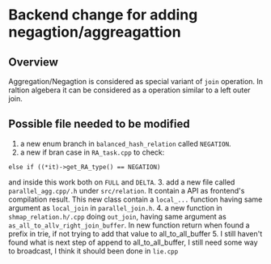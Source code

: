 
# Backend change for adding negagtion/aggreagattion


## Overview

Aggregation/Negagtion is considered as special variant of `join` operation. In raltion algebera it can be considered as a operation similar to a left outer join.

## Possible file needed to be modified


1. a new enum branch in `balanced_hash_relation` called `NEGATION`.
2. a new if bran case in `RA_task.cpp` to check:
```
else if ((*it)->get_RA_type() == NEGATION)
```
and inside this work both on `FULL` and `DELTA`.
3. add a new file called `parallel_agg.cpp/.h` under `src/relation`. It contain a API as frontend's compilation result.
   This new class contain a `local_...` function having same argument as `local_join` in `parallel_join.h`.
4. a new function in `shmap_relation.h/.cpp` doing `out_join`, having same argument as `as_all_to_allv_right_join_buffer`.
   In new function return when found a prefix in trie, if not trying to add that value to all_to_all_buffer
5. I still haven't found what is next step of append to all_to_all_buffer, I still need some way to broadcast, I think it should been done in `lie.cpp`
